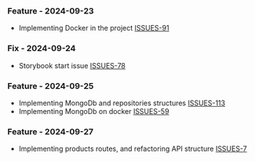 ### Feature - 2024-09-23

- Implementing Docker in the project [ISSUES-91](https://github.com/jhanke00/next-product-site/issues/91)

### Fix - 2024-09-24

- Storybook start issue [ISSUES-78](https://github.com/jhanke00/next-product-site/issues/78)

### Feature - 2024-09-25

- Implementing MongoDb and repositories structures [ISSUES-113](https://github.com/jhanke00/next-product-site/issues/113)
- Implementing MongoDb on docker [ISSUES-59](https://github.com/jhanke00/next-product-site/issues/59)

### Feature - 2024-09-27

- Implementing products routes, and refactoring API structure [ISSUES-7](https://github.com/jhanke00/next-product-site/issues/7)
